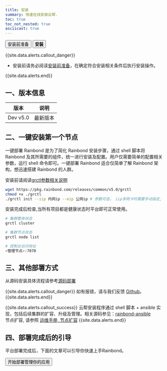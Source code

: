 ```yaml
---
title: 安装
summary: 快速在线安装云帮.
toc: true
toc_not_nested: true
asciicast: true
---
```


<div class="filters filters-big clearfix">
    <a href="before-installation.html"><button class="filter-button ">安装前准备</button></a>
    <a href="online-installation.html"><button class="filter-button current"><strong>安装</strong></button></a>
</div>

{{site.data.alerts.callout_danger}}

- 安装前请务必阅读[安装前准备](before-installation.html)，在确定符合安装相关条件后执行安装操作。

{{site.data.alerts.end}}

## 一、版本信息

| 版本          | 说明         |
| ------------- | ------------ |
| Dev v5.0 | 最新版本 |

## 二、一键安装第一个节点

一键部署 Rainbond 是为了简化 Rainbond 安装步骤，通过 shell 脚本将 Rainbond 及其所需要的组件，统一进行安装及配置。用户仅需要简单的配置相关参数，运行 shell 命令即可。一键部署 Rainbond 适合仅简单了解 Rainbond 架构，想迅速搭建 Rainbond 的人群。

安装前请阅读[grctl参数相关说明](https://github.com/goodrain/rainbond-ansible/tree/devel/docs/guide)  

```bash
wget https://pkg.rainbond.com/releases/common/v5.0/grctl
chmod +x ./grctl
./grctl init --iip 内网ip --eip 公网ip # 参数可选， iip多网卡时需要手动指定, eip云服务商部署时可以指定公网ip,其他参数可以grctl init --help
```

安装完成后检查,当所有项目都是健康状态时平台即可正常使用。

```bash
# 集群整体状态
grctl cluster

# 集群节点状态
grctl node list

# 控制台访问地址
<管理节点>:7070
```

## 三、其他部署方式


从源码安装具体流程请参考[源码部署](../operation-manual/install/source/setup.html)


<!--
## 三、离线部署
离线安装具体流程请参考[离线部署](../operation-manual/install/offline/setup.html)

## 四、分步部署

分步部署Rainbond是分组件一步一步的安装Rainbond及所需组件，用户可以定制相关的安装。分步部署Rainbond适合非常了解Rainbond架构，需要定制部署Rainbond的人群。

具体安装流程请参考[分步部署](../operation-manual/install/step/part-salt.html)


-->

{{site.data.alerts.callout_danger}}
如有报错，请与我们反馈 [Github](https://github.com/goodrain/rainbond-ansible/issues)。
{{site.data.alerts.end}}


{{site.data.alerts.callout_success}}
云帮安装程序通过 shell 脚本 + ansible 实现，包括后续集群的扩容、升级及管理。相关源码参见：[rainbond-ansible](https://github.com/goodrain/rainbond-ansible)  
节点扩容, 请参照 [运维手册, 节点扩容](../operation-manual/cluster-management/add-node.html) 
{{site.data.alerts.end}}

## 四、部署完成后的引导

平台部署完成后，下面的文章可以引导你快速上手Rainbond。

<div class="step">
<a href="./quick-learning.html"><button class="btn">开始部署管理你的应用</button></a>
</div>
